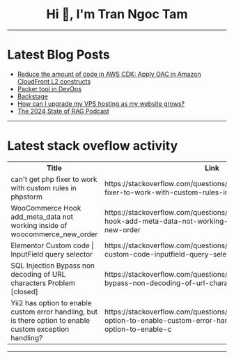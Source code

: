 <h1 align="center">Hi 👋, I'm Tran Ngoc Tam</h1>

---

# Latest Blog Posts 
<!-- BLOG-POST-LIST:START -->
- [Reduce the amount of code in AWS CDK: Apply OAC in Amazon CloudFront L2 constructs](https://dev.to/aws-builders/reduce-the-amount-of-code-in-aws-cdk-apply-oac-in-amazon-cloudfront-l2-constructs-27hi)
- [Packer tool in DevOps](https://dev.to/pramika_official/packer-tool-in-devops-2928)
- [Backstage](https://dev.to/balaji_giri_2003/backstage-15mo)
- [How can I upgrade my VPS hosting as my website grows?](https://dev.to/shazaib_rafiq_496442e8642/how-can-i-upgrade-my-vps-hosting-as-my-website-grows-2a5l)
- [The 2024 State of RAG Podcast](https://dev.to/trustgraph/the-2024-state-of-rag-podcast-559b)
<!-- BLOG-POST-LIST:END -->

---

# Latest stack oveflow activity
<table>
  <tr><th>Title</th><th>Link</th></tr>
  <!-- STACKOVERFLOW:START --><tr><td>can&#39;t get php fixer to work with custom rules in phpstorm</td><td>https://stackoverflow.com/questions/79167266/cant-get-php-fixer-to-work-with-custom-rules-in-phpstorm</td></tr><tr><td>WooCommerce Hook add_meta_data not working inside of woocommerce_new_order</td><td>https://stackoverflow.com/questions/79167166/woocommerce-hook-add-meta-data-not-working-inside-of-woocommerce-new-order</td></tr><tr><td>Elementor Custom code | InputField query selector</td><td>https://stackoverflow.com/questions/79166952/elementor-custom-code-inputfield-query-selector</td></tr><tr><td>SQL Injection Bypass non decoding of URL characters Problem [closed]</td><td>https://stackoverflow.com/questions/79166791/sql-injection-bypass-non-decoding-of-url-characters-problem</td></tr><tr><td>Yii2 has option to enable custom error handling, but is there option to enable custom exception handling?</td><td>https://stackoverflow.com/questions/79166726/yii2-has-option-to-enable-custom-error-handling-but-is-there-option-to-enable-c</td></tr><!-- STACKOVERFLOW:END -->
</table>

---


